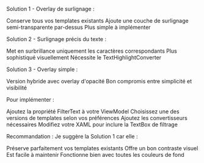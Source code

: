 Solution 1 - Overlay de surlignage :

Conserve tous vos templates existants
Ajoute une couche de surlignage semi-transparente par-dessus
Plus simple à implémenter

Solution 2 - Surlignage précis du texte :

Met en surbrillance uniquement les caractères correspondants
Plus sophistiqué visuellement
Nécessite le TextHighlightConverter

Solution 3 - Overlay simple :

Version hybride avec overlay d'opacité
Bon compromis entre simplicité et visibilité

Pour implémenter :

Ajoutez la propriété FilterText à votre ViewModel
Choisissez une des versions de templates selon vos préférences
Ajoutez les convertisseurs nécessaires
Modifiez votre XAML pour inclure la TextBox de filtrage

Recommandation : Je suggère la Solution 1 car elle :

Préserve parfaitement vos templates existants
Offre un bon contraste visuel
Est facile à maintenir
Fonctionne bien avec toutes les couleurs de fond
